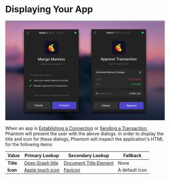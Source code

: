 # Displaying Your App

![Connection and transaction approval dialog for mango.markets](../../.gitbook/assets/image.png)

When an app is [Establishing a Connection](../integrating-phantom/extension-and-in-app-browser-web-apps/establishing-a-connection.md) or [Sending a Transaction](../integrating-phantom/extension-and-in-app-browser-web-apps/sending-a-transaction.md), Phantom will present the user with the above dialogs. In order to display the title and icon for these dialogs, Phantom will inspect the application's HTML for the following items:

| Value     | Primary Lookup                                                         | Secondary Lookup                                                                          | Fallback       |
| --------- | ---------------------------------------------------------------------- | ----------------------------------------------------------------------------------------- | -------------- |
| **Title** | [Open Graph title](https://ogp.me/)                                    | [Document Title Element](https://developer.mozilla.org/en-US/docs/Web/HTML/Element/title) | None           |
| **Icon**  | [Apple touch icon](https://www.computerhope.com/jargon/a/appletou.htm) | [Favicon](https://developer.mozilla.org/en-US/docs/Glossary/Favicon)                      | A default icon |

